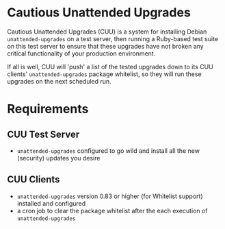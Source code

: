 # Cautious Unattended Upgrades
Cautious Unattended Upgrades (CUU) is a system for installing Debian `unattended-upgrades` on a test server,
then running a Ruby-based test suite on this test server to ensure that these upgrades have not broken any critical functionality
of your production environment.

If all is well, CUU will 'push' a list of the tested upgrades down to its CUU clients' `unattended-upgrades` package whitelist,
so they will run these upgrades on the next scheduled run.

# Requirements

## CUU Test Server

* `unattended-upgrades` configured to go wild and install all the new (security) updates you desire

## CUU Clients

* `unattended-upgrades` version 0.83 or higher (for Whitelist support) installed and configured
* a cron job to clear the package whitelist after the each execution of `unattended-upgrades`
